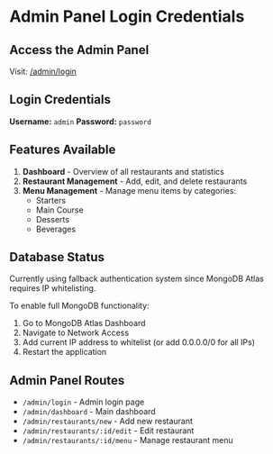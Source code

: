 # Admin Panel Login Credentials

## Access the Admin Panel
Visit: [/admin/login](http://localhost:5000/admin/login)

## Login Credentials

**Username:** `admin`
**Password:** `password`

## Features Available

1. **Dashboard** - Overview of all restaurants and statistics
2. **Restaurant Management** - Add, edit, and delete restaurants
3. **Menu Management** - Manage menu items by categories:
   - Starters
   - Main Course
   - Desserts
   - Beverages

## Database Status

Currently using fallback authentication system since MongoDB Atlas requires IP whitelisting.

To enable full MongoDB functionality:
1. Go to MongoDB Atlas Dashboard
2. Navigate to Network Access
3. Add current IP address to whitelist (or add 0.0.0.0/0 for all IPs)
4. Restart the application

## Admin Panel Routes

- `/admin/login` - Admin login page
- `/admin/dashboard` - Main dashboard
- `/admin/restaurants/new` - Add new restaurant
- `/admin/restaurants/:id/edit` - Edit restaurant
- `/admin/restaurants/:id/menu` - Manage restaurant menu